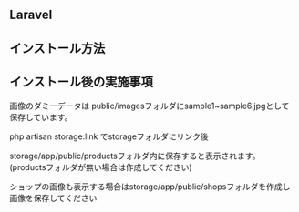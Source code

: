 ## Laravel

## インストール方法

## インストール後の実施事項

画像のダミーデータは 
public/imagesフォルダにsample1~sample6.jpgとして保存しています。

php artisan storage:link でstorageフォルダにリンク後

storage/app/public/productsフォルダ内に保存すると表示されます。
(productsフォルダが無い場合は作成してください)

ショップの画像も表示する場合はstorage/app/public/shopsフォルダを作成し画像を保存してください